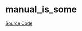 # manual_is_some

[Source Code](https://github.com/software-mansion/cairo-lint/tree/main/crates/cairo-lint-core/src/lints/manual/manual_is.rs#L16)

